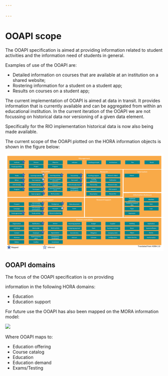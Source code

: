 ```yaml
---

---
```

# OOAPI scope

The OOAPI specification is aimed at providing information related to student activities and the information need of students in general.

Examples of use of the OOAPI are:

* Detailed information on courses that are available at an institution on a shared website;
* Rostering information for a student on a student app;
* Results on courses on a student app;

The current implementation of OOAPI is aimed at data in transit. It provides information that is currently available and can be aggregated from within an educational institution. In the current iteration of the OOAPI we are not focussing on historical data nor versioning of a given data element.

Specifically for the RIO implementation historical data is now also being made available.

The current scope of the OOAPI plotted on the HORA information objects is shown in the figure below:

![OOAPI mapping to HORA informaiton model](../_media/ooapi_v5_rosa_hora_information_model.png)

## OOAPI domains

The focus of the OOAPI specification is on providing

information in the following HORA domains:

* Education
* Education support

For future use the OOAPI has also been mapped on the MORA information model:

![](_media/ooapi_v5_rosa_mora_information_model.png)

Where OOAPI maps to:

* Education offering
* Course catalog
* Education 
* Education demand
* Exams/Testing